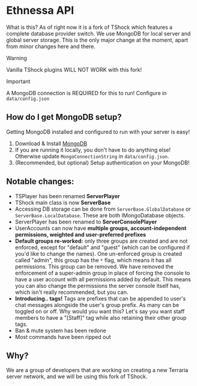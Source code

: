 # Ethnessa API
What is this? As of right now it is a fork of TShock which features a complete database provider switch. We use MongoDB for local server and global server storage. This is the only major change at the moment, apart from minor changes here and there.

> [!WARNING]
> Vanilla TShock plugins WILL NOT WORK with this fork!
 
> [!IMPORTANT]
> A MongoDB connection is REQUIRED for this to run! Configure in `data/config.json`

## How do I get MongoDB setup?
Getting MongoDB installed and configured to run with your server is easy! 

1. Download & Install [MongoDB](https://www.mongodb.com/try/download/community)
2. If you are running it locally, you don't have to do anything else! Otherwise update `MongoConnectionString` in `data/config.json`.
3. (Recommended, but optional) Setup authentication on your MongoDB!

## Notable changes:
- TSPlayer has been renamed **ServerPlayer**
- TShock main class is now **ServerBase**
- Accessing DB storage can be done from `ServerBase.GlobalDatabase` or `ServerBase.LocalDatabase`. These are both IMongoDatabase objects.
- ServerPlayer has been renamed to **ServerConsolePlayer**
- UserAccounts can now have **multiple groups, account-independent permissions, weighted and user-preferred prefixes**
- **Default groups re-worked:** only three groups are created and are not enforced, except for "default" and "guest" (which can be configured if you'd like to change the names). One un-enforced group is created called "admin", this group has the `*` flag, which means it has all permissions. This group can be removed. We have removed the enforcement of a super-admin group in place of forcing the console to have a user account with all permissions added by default. This means you can also change the permissions the server console itself has, which isn't really recommended, but you can.
- **Introducing.. tags!** Tags are prefixes that can be appended to user's chat messages alongside the user's group prefix. As many can be toggled on or off. Why would you want this? Let's say you want staff members to have a "[Staff]" tag while also retaining their other group tags.
- Ban & mute system has been redone
- Most commands have been ripped out

## Why?
We are a group of developers that are working on creating a new Terraria server network, and we will be using this fork of TShock.
